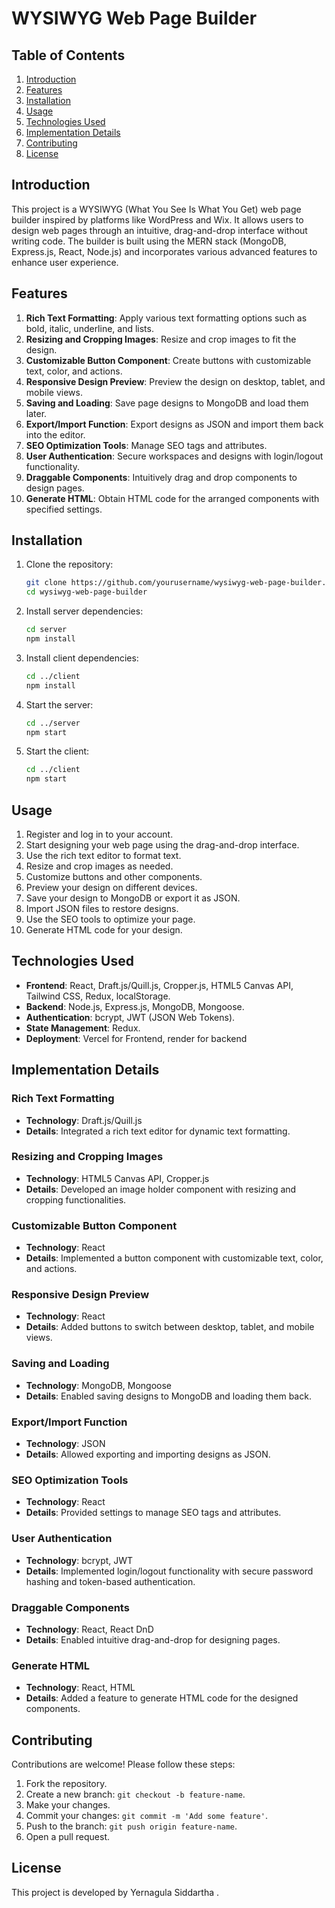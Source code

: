 # WYSIWYG Web Page Builder

## Table of Contents

1. [Introduction](#introduction)
2. [Features](#features)
3. [Installation](#installation)
4. [Usage](#usage)
5. [Technologies Used](#technologies-used)
6. [Implementation Details](#implementation-details)
7. [Contributing](#contributing)
8. [License](#license)

## Introduction

This project is a WYSIWYG (What You See Is What You Get) web page builder inspired by platforms like WordPress and Wix. It allows users to design web pages through an intuitive, drag-and-drop interface without writing code. The builder is built using the MERN stack (MongoDB, Express.js, React, Node.js) and incorporates various advanced features to enhance user experience.

## Features

1. **Rich Text Formatting**: Apply various text formatting options such as bold, italic, underline, and lists.
2. **Resizing and Cropping Images**: Resize and crop images to fit the design.
3. **Customizable Button Component**: Create buttons with customizable text, color, and actions.
4. **Responsive Design Preview**: Preview the design on desktop, tablet, and mobile views.
5. **Saving and Loading**: Save page designs to MongoDB and load them later.
6. **Export/Import Function**: Export designs as JSON and import them back into the editor.
7. **SEO Optimization Tools**: Manage SEO tags and attributes.
8. **User Authentication**: Secure workspaces and designs with login/logout functionality.
9. **Draggable Components**: Intuitively drag and drop components to design pages.
10. **Generate HTML**: Obtain HTML code for the arranged components with specified settings.

## Installation

1. Clone the repository:
   ```bash
   git clone https://github.com/yourusername/wysiwyg-web-page-builder.git
   cd wysiwyg-web-page-builder
   ```

2. Install server dependencies:
   ```bash
   cd server
   npm install
   ```

3. Install client dependencies:
   ```bash
   cd ../client
   npm install
   ```

4. Start the server:
   ```bash
   cd ../server
   npm start
   ```

5. Start the client:
   ```bash
   cd ../client
   npm start
   ```

## Usage

1. Register and log in to your account.
2. Start designing your web page using the drag-and-drop interface.
3. Use the rich text editor to format text.
4. Resize and crop images as needed.
5. Customize buttons and other components.
6. Preview your design on different devices.
7. Save your design to MongoDB or export it as JSON.
8. Import JSON files to restore designs.
9. Use the SEO tools to optimize your page.
10. Generate HTML code for your design.

## Technologies Used

- **Frontend**: React, Draft.js/Quill.js, Cropper.js, HTML5 Canvas API, Tailwind CSS, Redux, localStorage.
- **Backend**: Node.js, Express.js, MongoDB, Mongoose.
- **Authentication**: bcrypt, JWT (JSON Web Tokens).
- **State Management**: Redux.
- **Deployment**: Vercel for Frontend, render for backend

## Implementation Details

### Rich Text Formatting
- **Technology**: Draft.js/Quill.js
- **Details**: Integrated a rich text editor for dynamic text formatting.

### Resizing and Cropping Images
- **Technology**: HTML5 Canvas API, Cropper.js
- **Details**: Developed an image holder component with resizing and cropping functionalities.

### Customizable Button Component
- **Technology**: React
- **Details**: Implemented a button component with customizable text, color, and actions.

### Responsive Design Preview
- **Technology**: React
- **Details**: Added buttons to switch between desktop, tablet, and mobile views.

### Saving and Loading
- **Technology**: MongoDB, Mongoose
- **Details**: Enabled saving designs to MongoDB and loading them back.

### Export/Import Function
- **Technology**: JSON
- **Details**: Allowed exporting and importing designs as JSON.

### SEO Optimization Tools
- **Technology**: React
- **Details**: Provided settings to manage SEO tags and attributes.

### User Authentication
- **Technology**: bcrypt, JWT
- **Details**: Implemented login/logout functionality with secure password hashing and token-based authentication.

### Draggable Components
- **Technology**: React, React DnD
- **Details**: Enabled intuitive drag-and-drop for designing pages.

### Generate HTML
- **Technology**: React, HTML
- **Details**: Added a feature to generate HTML code for the designed components.

## Contributing

Contributions are welcome! Please follow these steps:
1. Fork the repository.
2. Create a new branch: `git checkout -b feature-name`.
3. Make your changes.
4. Commit your changes: `git commit -m 'Add some feature'`.
5. Push to the branch: `git push origin feature-name`.
6. Open a pull request.

## License

This project is developed by Yernagula Siddartha . 
